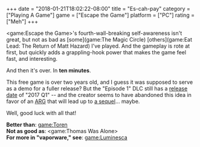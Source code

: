 +++
date = "2018-01-21T18:02:22-08:00"
title = "Es-cah-pay"
category = ["Playing A Game"]
game = ["Escape the Game"]
platform = ["PC"]
rating = ["Meh"]
+++

<game:Escape the Game>'s fourth-wall-breaking self-awareness isn't great, but not as bad as [some](game:The Magic Circle) [others](game:Eat Lead: The Return of Matt Hazard) I've played.  And the gameplay is rote at first, but quickly adds a grappling-hook power that makes the game feel fast, and interesting.

And then it's over.  In <b>ten minutes</b>.

This free game is over two years old, and I guess it was supposed to serve as a demo for a fuller release?  But the "Episode 1" DLC still has a [release date]($SiteBaseURL$2018/01/21/early-access-late-release/) of "2017 Q1" -- and the creator seems to have abandoned this idea in favor of an <a href="http://steamcommunity.com/games/739540/announcements/detail/1458464431500823759">ARG</a> that will lead up to <a href="http://store.steampowered.com/app/739540/Break_the_Game/">a sequel</a>... maybe.

Well, good luck with all that!

<b>Better than</b>: <game:Toren>  
<b>Not as good as</b>: <game:Thomas Was Alone>  
<b>For more in "vaporware," see</b>: <game:Luminesca>

